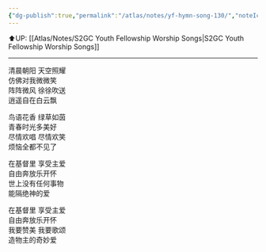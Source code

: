 ```yaml
---
{"dg-publish":true,"permalink":"/atlas/notes/yf-hymn-song-130/","noteIcon":""}
---
```


⬆️UP: [[Atlas/Notes/S2GC Youth Fellowship Worship Songs\|S2GC Youth Fellowship Worship Songs]]

---

清晨朝阳 天空照耀  
仿佛对我微微笑  
阵阵微风 徐徐吹送  
逍遥自在白云飘  

鸟语花香 绿草如茵  
青春时光多美好  
尽情欢唱 尽情欢笑  
烦恼全都不见了  

在基督里 享受主爱  
自由奔放乐开怀  
世上没有任何事物  
能隔绝神的爱  

在基督里 享受主爱  
自由奔放乐开怀  
我要赞美 我要歌颂  
造物主的奇妙爱